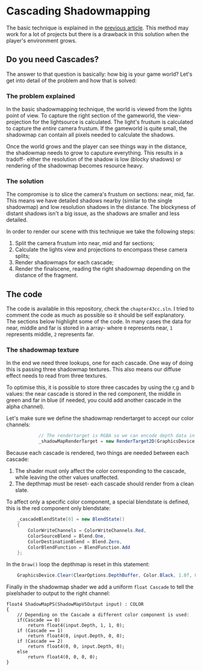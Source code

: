 # Cascading Shadowmapping
The basic technique is explained in the [previous article](4-3-Shadowmapping.md). This method may work for a lot of projects but there is a drawback in this solution when the player's environment grows. 

## Do you need Cascades?
The answer to that question is basically: how big is your game world? Let's get into detail of the problem and how that is solved:

### The problem explained
In the basic shadowmapping technique, the world is viewed from the lights point of view. To capture the right section of the gameworld, the view-projection for the lightsource is calculated. The light's frustum is calculated to capture the *entire* camera frustum. If the gameworld is quite small, the shadowmap can contain all pixels needed to calculate the shadows.

Once the world grows and the player can see things way in the distance, the shadowmap needs to grow to caputure everything. This results in a tradoff- either the resolution of the shadow is low (blocky shadows) or rendering of the shadowmap becomes resource heavy.

### The solution
The compromise is to slice the camera's frustum on sections: near, mid, far. This means we have detailed shadows nearby (similar to the single shadowmap) and low resolution shadows in the distance. The blockyness of distant shadows isn't a big issue, as the shadows are smaller and less detailed.

In order to render our scene with this technique we take the following steps:
1. Split the camera frustum into near, mid and far sections;
2. Calculate the lights view and projections to encompass these camera splits;
3. Render shadowmaps for each cascade;
4. Render the finalscene, reading the right shadowmap depending on the distance of the fragment.

## The code
The code is available in this repository, check the `chapter43cc.sln`. I tried to comment the code as much as possible so it should be self explanatory. The sections below highlight some of the code. 
In many cases the data for near, middle and far is stored in a array- where `0` represents near, `1` represents middle, `2` represents far.

### The shadowmap texture
In the end we need three lookups, one for each cascade. One way of doing this is passing three shadowmap textures. This also means our diffuse effect needs to read from three textures. 

To optimise this, it is possible to store three cascades by using the r,g and b values: the near cascade is stored in the red component, the middle in green and far in blue (if needed, you could add another cascade in the alpha channel). 

Let's make sure we define the shadowmap rendertarget to accept our color channels:

```csharp
            // The rendertarget is RGBA so we can encode depth data in each color component.
            _shadowMapRenderTarget = new RenderTarget2D(GraphicsDevice, 4096, 4096, false, SurfaceFormat.Color, DepthFormat.Depth24);
```

Because each cascade is rendered, two things are needed between each cascade:
1. The shader must only affect the color corresponding to the cascade, while leaving the other values unaffected.
2. The depthmap must be reset- each cascade should render from a clean slate.

To affect only a specific color component, a special blendstate is defined, this is the red component only blendstate:

```csharp
    _cascadeBlendState[0] = new BlendState()
    {
        ColorWriteChannels = ColorWriteChannels.Red,
        ColorSourceBlend = Blend.One,
        ColorDestinationBlend = Blend.Zero,
        ColorBlendFunction = BlendFunction.Add
    };
```

In the `Draw()` loop the depthmap is reset in this statement:

```csharp
    GraphicsDevice.Clear(ClearOptions.DepthBuffer, Color.Black, 1.0f, 0);
```

Finally in the shadowmap shader we add a uniform `float Cascade` to tell the pixelshader to output to the right channel:

```HLSL
float4 ShadowMapPS(ShadowMapVSOutput input) : COLOR
{
    // Depending on the Cascade a different color component is used:
    if(Cascade == 0)
        return float4(input.Depth, 1, 1, 0); 
    if (Cascade == 1)
        return float4(0, input.Depth, 0, 0);
    if (Cascade == 2)
        return float4(0, 0, input.Depth, 0);
    else
        return float4(0, 0, 0, 0);
}
```


